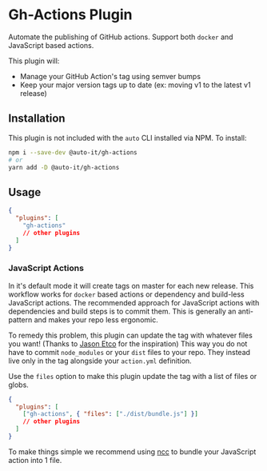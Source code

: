 # Gh-Actions Plugin

Automate the publishing of GitHub actions.
Support both `docker` and JavaScript based actions.

This plugin will:

- Manage your GitHub Action's tag using semver bumps
- Keep your major version tags up to date (ex: moving v1 to the latest v1 release)

## Installation

This plugin is not included with the `auto` CLI installed via NPM. To install:

```sh
npm i --save-dev @auto-it/gh-actions
# or
yarn add -D @auto-it/gh-actions
```

## Usage

```json
{
  "plugins": [
    "gh-actions"
    // other plugins
  ]
}
```

### JavaScript Actions

In it's default mode it will create tags on master for each new release.
This workflow works for `docker` based actions or dependency and build-less JavaScript actions.
The recommended approach for JavaScript actions with dependencies and build steps is to commit them.
This is generally an anti-pattern and makes your repo less ergonomic.

To remedy this problem, this plugin can update the tag with whatever files you want! (Thanks to [Jason Etco](https://github.com/JasonEtco/build-and-tag-action) for the inspiration) This way you do not have to commit `node_modules` or your `dist` files to your repo. They instead live only in the tag alongside your `action.yml` definition.

Use the `files` option to make this plugin update the tag with a list of files or globs.

```json
{
  "plugins": [
    ["gh-actions", { "files": ["./dist/bundle.js"] }]
    // other plugins
  ]
}
```

To make things simple we recommend using [ncc](https://github.com/zeit/ncc) to bundle your JavaScript action into 1 file.
